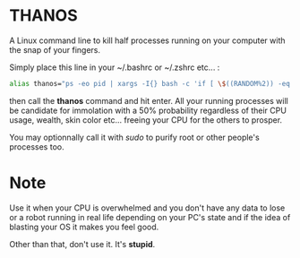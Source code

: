 # THANOS

A Linux command line to kill half processes running on your computer with the snap of your fingers.

Simply place this line in your ~/.bashrc or ~/.zshrc etc... :

```bash
alias thanos="ps -eo pid | xargs -I{} bash -c 'if [ \$((RANDOM%2)) -eq 0 ]; then echo \"{} dies\" && kill -9 {}"; else echo \"{} lives\";fi'"
```

then call the **thanos** command and hit enter. All your running processes will be candidate for immolation with a 50% probability regardless of their CPU usage, wealth, skin color etc... freeing your CPU for the others to prosper.

You may optionnally call it with *sudo* to purify root or other people's processes too.

# Note

Use it when your CPU is overwhelmed and you don't have any data to lose or a robot running in real life depending on your PC's state and if the idea of blasting your OS it makes you feel good.

Other than that, don't use it. It's **stupid**.
